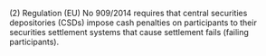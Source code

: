 (2) Regulation (EU) No 909/2014 requires that central securities depositories (CSDs) impose cash penalties on participants to their securities settlement systems that cause settlement fails (failing participants).